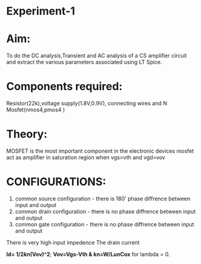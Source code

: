 # Experiment-1
# Aim:
To do the DC analysis,Transient and AC analysis of a CS amplifier circuit and 
extract the various parameters associated using LT Spice.
# Components required: 
Resistor(22k),voltage supply(1.8V,0.9V), connecting wires and N Mosfet(nmos4,pmos4 )
# Theory:
MOSFET is the most important component in the electronic devices 
mosfet act as amplifier in saturation region when vgs>vth and vgd<vth or vds>=vov
# CONFIGURATIONS:
1) common source configuration - there is 180' phase  diffrence between input and output
2) common drain configuration - there is no phase diffrence between input and output
3) common gate configuration - there is no phase diffrence between input and output

There is very high input impedence
The drain current

**Id= 1/2*kn*(Vov)^2**; **Vov=Vgs-Vth & kn=W/L*un*Cox** for lambda = 0.


